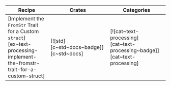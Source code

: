 | Recipe | Crates | Categories |
|--------|--------|------------|
| [Implement the `FromStr` Trait for a Custom `struct`][ex~text-processing-implement-the-fromstr-trait-for-a-custom-struct] | [![std][c~std~docs~badge]][c~std~docs] | [![cat~text-processing][cat~text-processing~badge]][cat~text-processing] |
